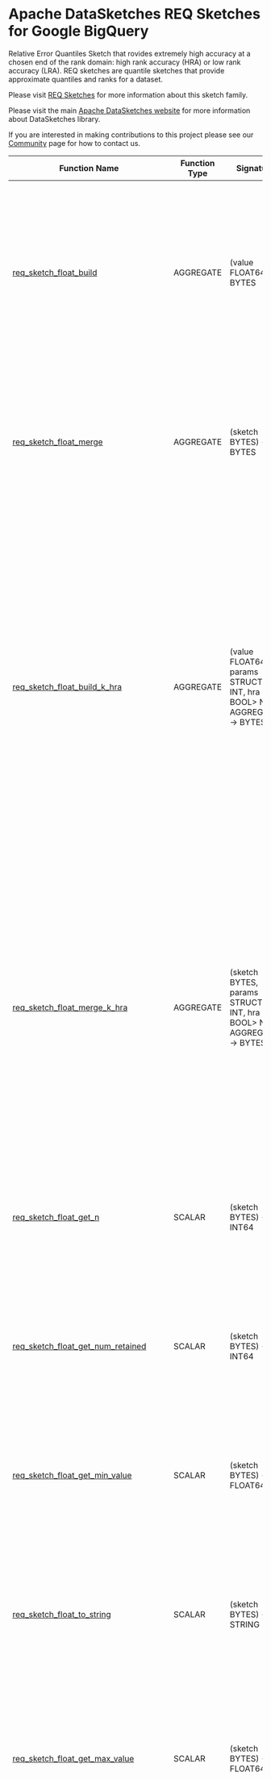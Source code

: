 <!--
    Licensed to the Apache Software Foundation (ASF) under one
    or more contributor license agreements.  See the NOTICE file
    distributed with this work for additional information
    regarding copyright ownership.  The ASF licenses this file
    to you under the Apache License, Version 2.0 (the
    "License"); you may not use this file except in compliance
    with the License.  You may obtain a copy of the License at

      http://www.apache.org/licenses/LICENSE-2.0

    Unless required by applicable law or agreed to in writing,
    software distributed under the License is distributed on an
    "AS IS" BASIS, WITHOUT WARRANTIES OR CONDITIONS OF ANY
    KIND, either express or implied.  See the License for the
    specific language governing permissions and limitations
    under the License.
-->

# Apache DataSketches REQ Sketches for Google BigQuery

Relative Error Quantiles Sketch that rovides extremely high accuracy
at a chosen end of the rank domain: high rank accuracy (HRA) or low
rank accuracy (LRA).
REQ sketches are quantile sketches that provide approximate quantiles
and ranks for a dataset.

Please visit 
[REQ Sketches](https://datasketches.apache.org/docs/REQ/ReqSketch.html) 
for more information about this sketch family.

Please visit the main 
[Apache DataSketches website](https://datasketches.apache.org) 
for more information about DataSketches library.

If you are interested in making contributions to this project please see our 
[Community](https://datasketches.apache.org/docs/Community/) 
page for how to contact us.

| Function Name | Function Type | Signature | Description |
|---|---|---|---|
| [req_sketch_float_build](../req/sqlx/req_sketch_float_build.sqlx) | AGGREGATE | (value FLOAT64) -> BYTES | Creates a sketch that represents the distribution of the given column.\<br\>\<br\>Param value: the column of FLOAT64 values.\<br\>Defaults: k = 12, hra = true.\<br\>Returns: a serialized REQ Sketch as BYTES. |
| [req_sketch_float_merge](../req/sqlx/req_sketch_float_merge.sqlx) | AGGREGATE | (sketch BYTES) -> BYTES | Merges sketches from the given column.\<br\>\<br\>Param sketch: the column of sketches.\<br\>Defaults: k = 12, hra = true.\<br\>Returns: a serialized REQ sketch as BYTES. |
| [req_sketch_float_build_k_hra](../req/sqlx/req_sketch_float_build_k_hra.sqlx) | AGGREGATE | (value FLOAT64, params STRUCT<k INT, hra BOOL> NOT AGGREGATE) -> BYTES | Creates a sketch that represents the distribution of the given column.\<br\>\<br\>Param value: the column of FLOAT64 values.\<br\>Param k: the sketch accuracy/size parameter as an even INT in the range \[4, 65534\].\<br\>Param hra: if true, the high ranks are prioritized for better accuracy. Otherwise the low ranks are prioritized for better accuracy.\<br\>Returns: a serialized REQ Sketch as BYTES. |
| [req_sketch_float_merge_k_hra](../req/sqlx/req_sketch_float_merge_k_hra.sqlx) | AGGREGATE | (sketch BYTES, params STRUCT<k INT, hra BOOL> NOT AGGREGATE) -> BYTES | Merges sketches from the given column.\<br\>\<br\>Param sketch: the column of values.\<br\>Param k: the sketch accuracy/size parameter as an even INT in the range \[4, 65534\].\<br\>Param hra: if true, the high ranks are prioritized for better accuracy. Otherwise the low ranks are prioritized for better accuracy.\<br\>Returns: a serialized REQ sketch as BYTES. |
| [req_sketch_float_get_n](../req/sqlx/req_sketch_float_get_n.sqlx) | SCALAR | (sketch BYTES) -> INT64 | Returns the length of the input stream.\<br\>\<br\>Param sketch: the given sketch as BYTES.\<br\>Returns: stream length as INT64 |
| [req_sketch_float_get_num_retained](../req/sqlx/req_sketch_float_get_num_retained.sqlx) | SCALAR | (sketch BYTES) -> INT64 | Returns the number of retained items \(samples\) in the sketch.\<br\>\<br\>Param sketch: the given sketch as BYTES.\<br\>Returns: number of retained items as INT64 |
| [req_sketch_float_get_min_value](../req/sqlx/req_sketch_float_get_min_value.sqlx) | SCALAR | (sketch BYTES) -> FLOAT64 | Returns the minimum value of the input stream.\<br\>\<br\>Param sketch: the given sketch as BYTES.\<br\>Returns: min value as FLOAT64 |
| [req_sketch_float_to_string](../req/sqlx/req_sketch_float_to_string.sqlx) | SCALAR | (sketch BYTES) -> STRING | Returns a summary string that represents the state of the given sketch.\<br\>\<br\>Param sketch: the given sketch as BYTES.\<br\>Returns: a string that represents the state of the given sketch. |
| [req_sketch_float_get_max_value](../req/sqlx/req_sketch_float_get_max_value.sqlx) | SCALAR | (sketch BYTES) -> FLOAT64 | Returns the maximum value of the input stream.\<br\>\<br\>Param sketch: the given sketch as BYTES.\<br\>Returns: max value as FLOAT64 |
| [req_sketch_float_get_cdf](../req/sqlx/req_sketch_float_get_cdf.sqlx) | SCALAR | (sketch BYTES, split_points ARRAY<FLOAT64>, inclusive BOOL) -> ARRAY<FLOAT64> | Returns an approximation to the Cumulative Distribution Function \(CDF\) \<br\>of the input stream as an array of cumulative probabilities defined by the given split\_points.\<br\>\<br\>Param sketch: the given sketch as BYTES.\<br\>\<br\>Param split\_points: an array of M unique, monotonically increasing values\<br\>  \(of the same type as the input values to the sketch\)\<br\>  that divide the input value domain into M\+1 overlapping intervals.\<br\>  \<br\>  The start of each interval is below the lowest input value retained by the sketch\<br\>  \(corresponding to a zero rank or zero probability\).\<br\>  \<br\>  The end of each interval is the associated split\-point except for the top interval\<br\>  where the end is the maximum input value of the stream.\<br\>\<br\>Param inclusive: if true and the upper boundary of an interval equals a value retained by the sketch, the interval will include that value. \<br\>  If the lower boundary of an interval equals a value retained by the sketch, the interval will exclude that value.\<br\>\<br\>  If false and the upper boundary of an interval equals a value retained by the sketch, the interval will exclude that value. \<br\>  If the lower boundary of an interval equals a value retained by the sketch, the interval will include that value.\<br\>\<br\>Returns: the CDF as a monotonically increasing FLOAT64 array of M\+1 cumulative probablities on the interval \[0.0, 1.0\].\<br\>  The top\-most probability of the returned array is always 1.0. |
| [req_sketch_float_get_rank_lower_bound](../req/sqlx/req_sketch_float_get_rank_lower_bound.sqlx) | SCALAR | (sketch BYTES, rank FLOAT64, num_std_dev BYTEINT) -> FLOAT64 | Returns an approximate lower bound of the given normalized rank.\<br\>Param sketch: the given sketch as BYTES.\<br\>Param rank: the given rank, a value between 0 and 1.0.\<br\>Param num\_std\_dev: The returned bounds will be based on the statistical confidence interval determined by the given number of standard deviations\<br\>  from the returned estimate. This number may be one of {1,2,3}, where 1 represents 68% confidence, 2 represents 95% confidence and 3 represents 99.7% confidence.\<br\>Returns: an approximate lower bound rank. |
| [req_sketch_float_get_pmf](../req/sqlx/req_sketch_float_get_pmf.sqlx) | SCALAR | (sketch BYTES, split_points ARRAY<FLOAT64>, inclusive BOOL) -> ARRAY<FLOAT64> | Returns an approximation to the Probability Mass Function \(PMF\)\<br\>of the input stream as an array of probability masses defined by the given split\_points.\<br\>\<br\>Param sketch: the given sketch as BYTES.\<br\>\<br\>Param split\_points: an array of M unique, monotonically increasing values \<br\>  \(of the same type as the input values\)\<br\>  that divide the input value domain into M\+1 non\-overlapping intervals.\<br\>  \<br\>  Each interval except for the end intervals starts with a split\-point and ends with the next split\-point in sequence.\<br\>\<br\>  The first interval starts below the minimum value of the stream \(corresponding to a zero rank or zero probability\), \<br\>  and ends with the first split\-point\<br\>\<br\>  The last \(m\+1\)th interval starts with the last split\-point \<br\>  and ends above the maximum value of the stream \(corresponding to a rank or probability of 1.0\).\<br\>\<br\>Param inclusive: if true and the upper boundary of an interval equals a value retained by the sketch, the interval will include that value. \<br\>  If the lower boundary of an interval equals a value retained by the sketch, the interval will exclude that value.\<br\>\<br\>  If false and the upper boundary of an interval equals a value retained by the sketch, the interval will exclude that value. \<br\>  If the lower boundary of an interval equals a value retained by the sketch, the interval will include that value.\<br\>\<br\>Returns: the PMF as a FLOAT64 array of M\+1 probability masses on the interval \[0.0, 1.0\].\<br\>  The sum of the probability masses of all \(m\+1\) intervals is 1.0. |
| [req_sketch_float_get_quantile](../req/sqlx/req_sketch_float_get_quantile.sqlx) | SCALAR | (sketch BYTES, rank FLOAT64, inclusive BOOL) -> FLOAT64 | Returns a value from the sketch that is the best approximation to a value from the original stream with the given rank.\<br\>\<br\>Param sketch: the given sketch in serialized form.\<br\>Param rank: rank of a value in the hypothetical sorted stream.\<br\>Param inclusive: if true, the given rank is considered inclusive \(includes weight of a value\)\<br\>Returns: an approximate quantile associated with the given rank. |
| [req_sketch_float_get_rank_upper_bound](../req/sqlx/req_sketch_float_get_rank_upper_bound.sqlx) | SCALAR | (sketch BYTES, rank FLOAT64, num_std_dev BYTEINT) -> FLOAT64 | Returns an approximate upper bound of the given normalized rank.\<br\>Param sketch: the given sketch as BYTES.\<br\>Param rank: the given rank, a value between 0 and 1.0.\<br\>Param num\_std\_dev: The returned bounds will be based on the statistical confidence interval determined by the given number of standard deviations\<br\>  from the returned estimate. This number may be one of {1,2,3}, where 1 represents 68% confidence, 2 represents 95% confidence and 3 represents 99.7% confidence.\<br\>Returns: an approximate upper bound rank. |
| [req_sketch_float_get_rank](../req/sqlx/req_sketch_float_get_rank.sqlx) | SCALAR | (sketch BYTES, value FLOAT64, inclusive BOOL) -> FLOAT64 | Returns an approximation to the normalized rank, on the interval \[0.0, 1.0\], of the given value.\<br\>\<br\>Param sketch: the given sketch in serialized form.\<br\>Param value: value to be ranked.\<br\>Param inclusive: if true the weight of the given value is included into the rank.\<br\>Returns: an approximate rank of the given value. |

**Examples:**

```sql

# using defaults

create or replace table `$BQ_DATASET`.req_sketch(sketch bytes);

insert into `$BQ_DATASET`.req_sketch
(select `$BQ_DATASET`.req_sketch_float_build(value) from unnest([1,2,3,4,5,6,7,8,9,10]) as value);

insert into `$BQ_DATASET`.req_sketch
(select `$BQ_DATASET`.req_sketch_float_build(value) from unnest([11,12,13,14,15,16,17,18,19,20]) as value);

select `$BQ_DATASET`.req_sketch_float_to_string(`$BQ_DATASET`.req_sketch_float_merge(sketch)) from `$BQ_DATASET`.req_sketch;

# expected 0.5
select `$BQ_DATASET`.req_sketch_float_get_rank(`$BQ_DATASET`.req_sketch_float_merge(sketch), 10, true) from `$BQ_DATASET`.req_sketch;

# expected 10
select `$BQ_DATASET`.req_sketch_float_get_quantile(`$BQ_DATASET`.req_sketch_float_merge(sketch), 0.5, true) from `$BQ_DATASET`.req_sketch;

# expected 0.5, 0.5
select `$BQ_DATASET`.req_sketch_float_get_pmf(`$BQ_DATASET`.req_sketch_float_merge(sketch), [10.0], true) from `$BQ_DATASET`.req_sketch;

# expected 0.5, 1
select `$BQ_DATASET`.req_sketch_float_get_cdf(`$BQ_DATASET`.req_sketch_float_merge(sketch), [10.0], true) from `$BQ_DATASET`.req_sketch;

# expected 1
select `$BQ_DATASET`.req_sketch_float_get_min_value(`$BQ_DATASET`.req_sketch_float_merge(sketch)) from `$BQ_DATASET`.req_sketch;

# expected 20
select `$BQ_DATASET`.req_sketch_float_get_max_value(`$BQ_DATASET`.req_sketch_float_merge(sketch)) from `$BQ_DATASET`.req_sketch;

# expected 20
select `$BQ_DATASET`.req_sketch_float_get_n(`$BQ_DATASET`.req_sketch_float_merge(sketch)) from `$BQ_DATASET`.req_sketch;

# expected 20
select `$BQ_DATASET`.req_sketch_float_get_num_retained(`$BQ_DATASET`.req_sketch_float_merge(sketch)) from `$BQ_DATASET`.req_sketch;

drop table `$BQ_DATASET`.req_sketch;

# using full signatures

create or replace table `$BQ_DATASET`.req_sketch(sketch bytes);

insert into `$BQ_DATASET`.req_sketch
(select `$BQ_DATASET`.req_sketch_float_build_k_hra(value, struct<int, bool>(10, false)) from unnest([1,2,3,4,5,6,7,8,9,10]) as value);

insert into `$BQ_DATASET`.req_sketch
(select `$BQ_DATASET`.req_sketch_float_build_k_hra(value, struct<int, bool>(10, false)) from unnest([11,12,13,14,15,16,17,18,19,20]) as value);

select `$BQ_DATASET`.req_sketch_float_to_string(`$BQ_DATASET`.req_sketch_float_merge_k_hra(sketch, struct<int, bool>(10, false))) from `$BQ_DATASET`.req_sketch;

drop table `$BQ_DATASET`.req_sketch;
```
